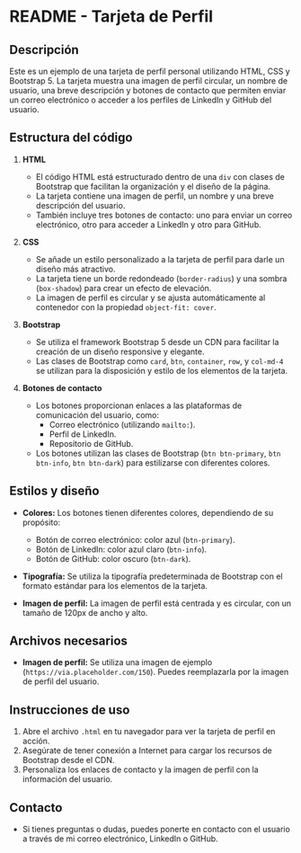 # README - Tarjeta de Perfil

## Descripción
Este es un ejemplo de una tarjeta de perfil personal utilizando HTML, CSS y Bootstrap 5. La tarjeta muestra una imagen de perfil circular, un nombre de usuario, una breve descripción y botones de contacto que permiten enviar un correo electrónico o acceder a los perfiles de LinkedIn y GitHub del usuario.

## Estructura del código

1. **HTML**
   - El código HTML está estructurado dentro de una `div` con clases de Bootstrap que facilitan la organización y el diseño de la página.
   - La tarjeta contiene una imagen de perfil, un nombre y una breve descripción del usuario.
   - También incluye tres botones de contacto: uno para enviar un correo electrónico, otro para acceder a LinkedIn y otro para GitHub.

2. **CSS**
   - Se añade un estilo personalizado a la tarjeta de perfil para darle un diseño más atractivo.
   - La tarjeta tiene un borde redondeado (`border-radius`) y una sombra (`box-shadow`) para crear un efecto de elevación.
   - La imagen de perfil es circular y se ajusta automáticamente al contenedor con la propiedad `object-fit: cover`.

3. **Bootstrap**
   - Se utiliza el framework Bootstrap 5 desde un CDN para facilitar la creación de un diseño responsive y elegante.
   - Las clases de Bootstrap como `card`, `btn`, `container`, `row`, y `col-md-4` se utilizan para la disposición y estilo de los elementos de la tarjeta.
   
4. **Botones de contacto**
   - Los botones proporcionan enlaces a las plataformas de comunicación del usuario, como:
     - Correo electrónico (utilizando `mailto:`).
     - Perfil de LinkedIn.
     - Repositorio de GitHub.
   - Los botones utilizan las clases de Bootstrap (`btn btn-primary`, `btn btn-info`, `btn btn-dark`) para estilizarse con diferentes colores.

## Estilos y diseño

- **Colores:** Los botones tienen diferentes colores, dependiendo de su propósito:
  - Botón de correo electrónico: color azul (`btn-primary`).
  - Botón de LinkedIn: color azul claro (`btn-info`).
  - Botón de GitHub: color oscuro (`btn-dark`).
  
- **Tipografía:** Se utiliza la tipografía predeterminada de Bootstrap con el formato estándar para los elementos de la tarjeta.

- **Imagen de perfil:** La imagen de perfil está centrada y es circular, con un tamaño de 120px de ancho y alto.

## Archivos necesarios

- **Imagen de perfil:** Se utiliza una imagen de ejemplo (`https://via.placeholder.com/150`). Puedes reemplazarla por la imagen de perfil del usuario.

## Instrucciones de uso

1. Abre el archivo `.html` en tu navegador para ver la tarjeta de perfil en acción.
2. Asegúrate de tener conexión a Internet para cargar los recursos de Bootstrap desde el CDN.
3. Personaliza los enlaces de contacto y la imagen de perfil con la información del usuario.

## Contacto

- Si tienes preguntas o dudas, puedes ponerte en contacto con el usuario a través de mi correo electrónico, LinkedIn o GitHub.

